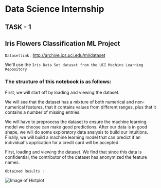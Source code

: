 # Data Science Internship
## TASK - 1
## Iris Flowers Classification ML Project
 
```Datasetlink``` : http://archive.ics.uci.edu/ml/dataset

We'll use the ```Iris Data Set dataset from the UCI Machine Learning Repository```

### The structure of this notebook is as follows:

First, we will start off by loading and viewing the dataset.

We will see that the dataset has a mixture of both numerical and non-numerical features, that it contains values from different ranges, plus that it contains a number of missing entries.

We will have to preprocess the dataset to ensure the machine learning model we choose can make good predictions. After our data is in good shape, we will do some exploratory data analysis to build our intuitions. Finally, we will build a machine learning model that can predict if an individual's application for a credit card will be accepted.

First, loading and viewing the dataset. We find that since this data is confidential, the contributor of the dataset has anonymized the feature names.

```Obtained Results :```

![Image of Histplot](https://github.com/samarth3557/LetsGrowMore---SEPTEMBER-2021/blob/main/DS_TASK_1/Images/Histplot.png)
